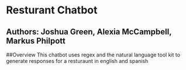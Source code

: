 # Resturant Chatbot
## Authors: Joshua Green, Alexia McCampbell, Markus Philpott
##Overview
This chatbot uses regex and the natural language tool kit to generate responses for a resturaunt in english and spanish
